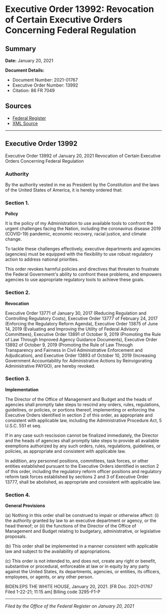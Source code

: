 # Executive Order 13992: Revocation of Certain Executive Orders Concerning Federal Regulation

## Summary

**Date:** January 20, 2021

**Document Details:**
- Document Number: 2021-01767
- Executive Order Number: 13992
- Citation: 86 FR 7049

## Sources
- [Federal Register](https://www.federalregister.gov/documents/2021/01/25/2021-01767/revocation-of-certain-executive-orders-concerning-federal-regulation)
- [XML Source](https://www.federalregister.gov/documents/full_text/xml/2021/01/25/2021-01767.xml)

---

## Executive Order 13992

Executive Order 13992 of January 20, 2021
Revocation of Certain Executive Orders Concerning Federal Regulation
### Authority

By the authority vested in me as President by the Constitution and the laws of the United States of America, it is hereby ordered that:
### Section 1.

**Policy**

It is the policy of my Administration to use available tools to confront the urgent challenges facing the Nation, including the coronavirus disease 2019 (COVID-19) pandemic, economic recovery, racial justice, and climate change.

To tackle these challenges effectively, executive departments and agencies (agencies) must be equipped with the flexibility to use robust regulatory action to address national priorities.

This order revokes harmful policies and directives that threaten to frustrate the Federal Government's ability to confront these problems, and empowers agencies to use appropriate regulatory tools to achieve these goals.
### Section 2.

**Revocation**

Executive Order 13771 of January 30, 2017 (Reducing Regulation and Controlling Regulatory Costs), Executive Order 13777 of February 24, 2017 (Enforcing the Regulatory Reform Agenda), Executive Order 13875 of June 14, 2019 (Evaluating and Improving the Utility of Federal Advisory Committees), Executive Order 13891 of October 9, 2019 (Promoting the Rule of Law Through Improved Agency Guidance Documents), Executive Order 13892 of October 9, 2019 (Promoting the Rule of Law Through Transparency and Fairness in Civil Administrative Enforcement and Adjudication), and Executive Order 13893 of October 10, 2019 (Increasing Government Accountability for Administrative Actions by Reinvigorating Administrative PAYGO), are hereby revoked.
### Section 3.

**Implementation**

The Director of the Office of Management and Budget and the heads of agencies shall promptly take steps to rescind any orders, rules, regulations, guidelines, or policies, or portions thereof, implementing or enforcing the Executive Orders identified in section 2 of this order, as appropriate and consistent with applicable law, including the Administrative Procedure Act, 5 U.S.C. 551 
et seq.

If in any case such rescission cannot be finalized immediately, the Director and the heads of agencies shall promptly take steps to provide all available exemptions authorized by any such orders, rules, regulations, guidelines, or policies, as appropriate and consistent with applicable law.

In addition, any personnel positions, committees, task forces, or other entities established pursuant to the Executive Orders identified in section 2 of this order, including the regulatory reform officer positions and regulatory reform task forces established by sections 2 and 3 of Executive Order 13777, shall be abolished, as appropriate and consistent with applicable law.
### Section 4.

**General Provisions**

(a) Nothing in this order shall be construed to impair or otherwise affect:
    (i) the authority granted by law to an executive department or agency, or the head thereof; or
    (ii) the functions of the Director of the Office of Management and Budget relating to budgetary, administrative, or legislative proposals.

(b) This order shall be implemented in a manner consistent with applicable law and subject to the availability of appropriations.

(c) This order is not intended to, and does not, create any right or benefit, substantive or procedural, enforceable at law or in equity by any party against the United States, its departments, agencies, or entities, its officers, employees, or agents, or any other person.

BIDEN.EPS
THE WHITE HOUSE,
January 20, 2021.
[FR Doc. 2021-01767 
Filed 1-22-21; 11:15 am]
Billing code 3295-F1-P

---

*Filed by the Office of the Federal Register on January 20, 2021*
